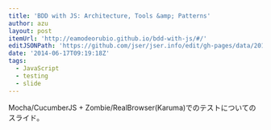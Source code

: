 ```yaml
---
title: 'BDD with JS: Architecture, Tools &amp; Patterns'
author: azu
layout: post
itemUrl: 'http://eamodeorubio.github.io/bdd-with-js/#/'
editJSONPath: 'https://github.com/jser/jser.info/edit/gh-pages/data/2014/06/index.json'
date: '2014-06-17T09:19:18Z'
tags:
  - JavaScript
  - testing
  - slide
---
```

Mocha/CucumberJS + Zombie/RealBrowser(Karuma)でのテストについてのスライド。

